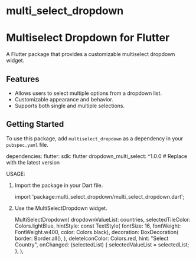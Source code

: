 # multi_select_dropdown
# Multiselect Dropdown for Flutter

A Flutter package that provides a customizable multiselect dropdown widget.


## Features

- Allows users to select multiple options from a dropdown list.
- Customizable appearance and behavior.
- Supports both single and multiple selections.

## Getting Started

To use this package, add `multiselect_dropdown` as a dependency in your `pubspec.yaml` file.

dependencies:
  flutter:
    sdk: flutter
    dropdown_multi_select: ^1.0.0 # Replace with the latest version

USAGE:

1. Import the package in your Dart file.

    import 'package:multi_select_dropdown/multi_select_dropdown.dart';

2. Use the MultiSelectDropdown widget.

   MultiSelectDropdown(
                dropdownValueList: countries,
                selectedTileColor: Colors.lightBlue,
                hintStyle: const TextStyle(
                    fontSize: 16,
                    fontWeight: FontWeight.w400,
                    color: Colors.black),
                decoration: BoxDecoration(
                  border: Border.all(),
                ),
                deleteIconColor: Colors.red,
                hint: "Select Country",
                onChanged: (selectedList) {
                  selectedValueList = selectedList;
                },
              ),

   

